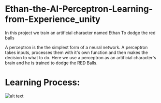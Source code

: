 # Ethan-the-AI-Perceptron-Learning-from-Experience_unity
In this project we train an artificial character named Ethan To dodge the red balls

A perceptron is the the simplest form of a neural network. A perceptron takes inputs, processes them with it's own function and then makes the decision to what to do.
Here we use a perceptron as an artificial character's brain and he is trained to dodge the RED Balls.
# Learning Process:
![alt text](http://uupload.ir/files/7gtg_ezgif.com-video-to-gif.gif)




